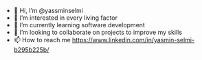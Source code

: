- 👋 Hi, I’m @yassminselmi
- 👀 I’m interested in every living factor
- 🌱 I’m currently learning software development 
- 💞️ I’m looking to collaborate on projects to improve my skills
- 📫 How to reach me https://www.linkedin.com/in/yasmin-selmi-b295b225b/


<!---
yassminselmi/yassminselmi is a ✨ special ✨ repository because its `README.md` (this file) appears on your GitHub profile.
You can click the Preview link to take a look at your changes.
--->
